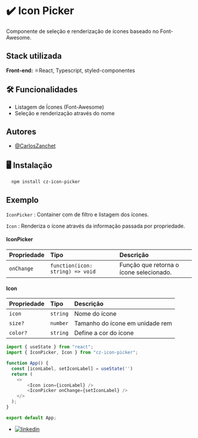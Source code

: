 
# ✔️ Icon Picker

Componente de seleção e renderização de ícones baseado no Font-Awesome.




## Stack utilizada

**Front-end:** ⚛️React, Typescript, styled-componentes

## 🛠️ Funcionalidades

- Listagem de Ícones (Font-Awesome)
- Seleção e renderização através do nome


## Autores

- [@CarlosZanchet](https://www.github.com/CarlosZanchet)


## 🖥️ Instalação


```bash
  npm install cz-icon-picker
```


## Exemplo

`IconPicker` : Container com de filtro e listagem dos ícones.

`Icon` : Renderiza o ícone através da informação passada por propriedade.

#### IconPicker

| Propriedade   | Tipo       | Descrição                           |
| :---------- | :--------- | :---------------------------------- |
| `onChange` | `function(icon: string) => void` | Função que retorna o ícone selecionado. |

#### Icon

| Propriedade   | Tipo       | Descrição                                   |
| :---------- | :--------- | :------------------------------------------ |
| `icon`      | `string` |  Nome do ícone |
| `size?`      | `number` |  Tamanho do ícone em unidade rem|
| `color?`      | `string` |  Define a cor do ícone |

```javascript
import { useState } from "react";
import { IconPicker, Icon } from "cz-icon-picker";

function App() {
  const [iconLabel, setIconLabel] = useState('')
  return (
    <>
        <Icon icon={iconLabel} />
        <IconPicker onChange={setIconLabel} />
    </>
  );
}

export default App;
```
- [![linkedin](https://img.shields.io/badge/linkedin-0A66C2?style=for-the-badge&logo=linkedin&logoColor=white)](https://www.linkedin.com/in/carlos-zanchet-0a6ab016a/)

